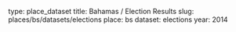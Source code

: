 type: place_dataset
title: Bahamas / Election Results
slug: places/bs/datasets/elections
place: bs
dataset: elections
year: 2014
